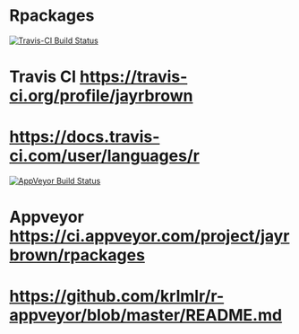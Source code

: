 # Rpackages

[![Travis-CI Build Status](https://travis-ci.org/jayrbrown/Rpackages.svg?branch=master)](https://travis-ci.org/jayrbrown/Rpackages)

# Travis CI https://travis-ci.org/profile/jayrbrown 
# https://docs.travis-ci.com/user/languages/r 

[![AppVeyor Build Status](https://ci.appveyor.com/api/projects/status/github/jayrbrown/Rpackages?branch=master&svg=true)](https://ci.appveyor.com/project/jayrbrown/Rpackages)

# Appveyor https://ci.appveyor.com/project/jayrbrown/rpackages
# https://github.com/krlmlr/r-appveyor/blob/master/README.md